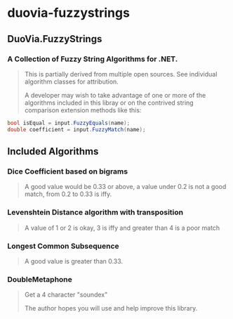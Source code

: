 duovia-fuzzystrings
==========

DuoVia.FuzzyStrings
----------
### A Collection of Fuzzy String Algorithms for .NET.

> This is partially derived from multiple open sources. See individual algorithm classes for attribution.
>
> A developer may wish to take advantage of one or more of the algorithms included in this libray or on the contrived string comparison extension methods like this:

```c#
bool isEqual = input.FuzzyEquals(name);
double coefficient = input.FuzzyMatch(name);
```


Included Algorithms
-------------------

### Dice Coefficient based on bigrams
> A good value would be 0.33 or above, a value under 0.2 is not a good match, from 0.2 to 0.33 is iffy.

### Levenshtein Distance algorithm with transposition
> A value of 1 or 2 is okay, 3 is iffy and greater than 4 is a poor match

### Longest Common Subsequence
> A good value is greater than 0.33.

### DoubleMetaphone
> Get a 4 character "soundex"
> 
> The author hopes you will use and help improve this library.
